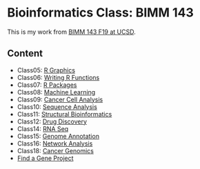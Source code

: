 # Bioinformatics Class: BIMM 143


This is my work from [BIMM 143 F19 at UCSD](https://bioboot.github.io/bimm143_F19/).

## Content
- Class05: [R Graphics](https://github.com/yasminekasiri/BIMM143YK/blob/master/class05_files/class05.md)
- Class06: [Writing R Functions](https://github.com/yasminekasiri/bimm143YK/blob/master/class06/Class6.md)
- Class07: [R Packages](https://github.com/yasminekasiri/bimm143YK/blob/master/class07/class07.md)
- Class08: [Machine Learning](https://github.com/yasminekasiri/bimm143YK/blob/master/class08/Kmeans.md)
- Class09: [Cancer Cell Analysis](https://github.com/yasminekasiri/bimm143YK/blob/master/class09/class09.md)
- Class10: [Sequence Analysis](https://github.com/yasminekasiri/bimm143YK/blob/master/class10/class10.md)
- Class11: [Structural Bioinformatics](https://github.com/yasminekasiri/bimm143YK/blob/master/class11/class11.md)
- Class12: [Drug Discovery](https://github.com/yasminekasiri/bimm143YK/blob/master/class12/class12.md)
- Class14: [RNA Seq](https://github.com/yasminekasiri/bimm143YK/blob/master/class14/class%2014.md)
- Class15: [Genome Annotation](https://github.com/yasminekasiri/bimm143YK/blob/master/class15/class15.md)
- Class16: [Network Analysis](https://github.com/yasminekasiri/bimm143YK/blob/master/class17/class17.md)
- Class18: [Cancer Genomics](https://github.com/yasminekasiri/bimm143YK/blob/master/class%2018/class18.md)
- [Find a Gene Project](https://github.com/yasminekasiri/bimm143YK/blob/master/findagene/find%20a%20gene.md)
